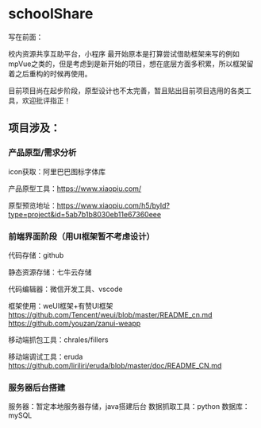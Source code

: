 # schoolShare
写在前面：

校内资源共享互助平台，小程序
最开始原本是打算尝试借助框架来写的例如mpVue之类的，但是考虑到是新开始的项目，想在底层方面多积累，所以框架留着之后重构的时候再使用。

目前项目尚在起步阶段，原型设计也不太完善，暂且贴出目前项目选用的各类工具，欢迎批评指正！

## 项目涉及：

### 产品原型/需求分析

icon获取：阿里巴巴图标字体库

产品原型工具：https://www.xiaopiu.com/

原型预览地址：https://www.xiaopiu.com/h5/byId?type=project&id=5ab7b1b8030eb11e67360eee

### 前端界面阶段（用UI框架暂不考虑设计）
代码存储：github

静态资源存储：七牛云存储

代码编辑器：微信开发工具、vscode

框架使用：weUI框架+有赞UI框架
https://github.com/Tencent/weui/blob/master/README_cn.md
https://github.com/youzan/zanui-weapp

移动端抓包工具：chrales/fillers

移动端调试工具：eruda   
https://github.com/liriliri/eruda/blob/master/doc/README_CN.md



### 服务器后台搭建
服务器：暂定本地服务器存储，java搭建后台
数据抓取工具：python
数据库：mySQL




